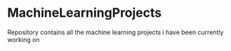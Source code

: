 # MachineLearningProjects
Repository contains all the machine learning projects i have been currently working on
